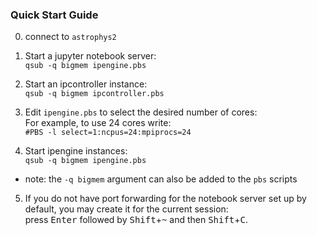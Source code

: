 ### Quick Start Guide

0. connect to `astrophys2`  

1. Start a jupyter notebook server:  
  `qsub -q bigmem ipengine.pbs`

2. Start an ipcontroller instance:  
  `qsub -q bigmem ipcontroller.pbs`

3. Edit `ipengine.pbs` to select the desired number of cores:  
  For example, to use 24 cores write:  
  `#PBS -l select=1:ncpus=24:mpiprocs=24`

4. Start ipengine instances:  
  `qsub -q bigmem ipengine.pbs`

* note: the `-q bigmem` argument can also be added to the `pbs` scripts

5. If you do not have port forwarding for the notebook server set up by default, 
  you may create it for the current session:  
  press <kbd>Enter</kbd> followed by <kbd>Shift</kbd>+<kbd>~</kbd> and then <kbd>Shift</kbd>+<kbd>C</kbd>.
